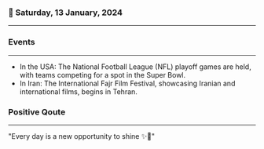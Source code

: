 ### 📅 Saturday, 13 January, 2024
------
### Events
------
- In the USA: The National Football League (NFL) playoff games are held, with teams competing for a spot in the Super Bowl.
- In Iran: The International Fajr Film Festival, showcasing Iranian and international films, begins in Tehran.
### Positive Qoute
------
"Every day is a new opportunity to shine ✨💫"
